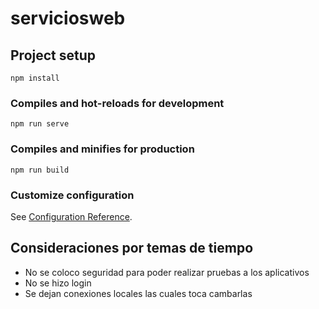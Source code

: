 # serviciosweb

## Project setup
```
npm install
```

### Compiles and hot-reloads for development
```
npm run serve
```

### Compiles and minifies for production
```
npm run build
```

### Customize configuration
See [Configuration Reference](https://cli.vuejs.org/config/).

## Consideraciones por temas de tiempo

- No se coloco seguridad para poder realizar pruebas a los aplicativos
- No se hizo login
- Se dejan conexiones locales las cuales toca cambarlas